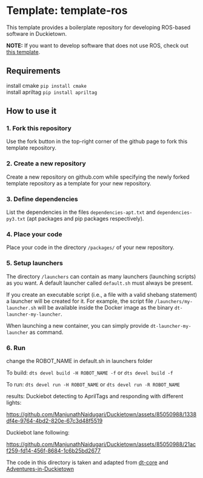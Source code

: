 # Template: template-ros

This template provides a boilerplate repository
for developing ROS-based software in Duckietown.

**NOTE:** If you want to develop software that does not use
ROS, check out [this template](https://github.com/duckietown/template-basic).

## Requirements
install cmake `pip install cmake`<br>
install apriltag `pip install apriltag` 


## How to use it

### 1. Fork this repository

Use the fork button in the top-right corner of the github page to fork this template repository.


### 2. Create a new repository

Create a new repository on github.com while
specifying the newly forked template repository as
a template for your new repository.


### 3. Define dependencies

List the dependencies in the files `dependencies-apt.txt` and
`dependencies-py3.txt` (apt packages and pip packages respectively).


### 4. Place your code

Place your code in the directory `/packages/` of
your new repository.


### 5. Setup launchers

The directory `/launchers` can contain as many launchers (launching scripts)
as you want. A default launcher called `default.sh` must always be present.

If you create an executable script (i.e., a file with a valid shebang statement)
a launcher will be created for it. For example, the script file 
`/launchers/my-launcher.sh` will be available inside the Docker image as the binary
`dt-launcher-my-launcher`.

When launching a new container, you can simply provide `dt-launcher-my-launcher` as
command.

### 6. Run
change the ROBOT_NAME in default.sh in launchers folder

To build:
```dts devel build -H ROBOT_NAME -f``` or ```dts devel build -f```

To run:
```dts devel run -H ROBOT_NAME``` or ```dts devel run -R ROBOT_NAME```

results:
Duckiebot detecting to AprilTags and responding with different lights:

https://github.com/ManjunathNaidugari/Duckietown/assets/85050988/1338df4e-9764-4bd2-820e-67c3d48f5519

Duckiebot lane following:

https://github.com/ManjunathNaidugari/Duckietown/assets/85050988/21acf259-fd14-456f-8684-1c6b25bd2677

The code in this directory is taken and adapted from [dt-core](https://github.com/duckietown/dt-core) and [Adventures-in-Duckietown](https://github.com/ekhumbata/Adventures-in-Duckietown)
